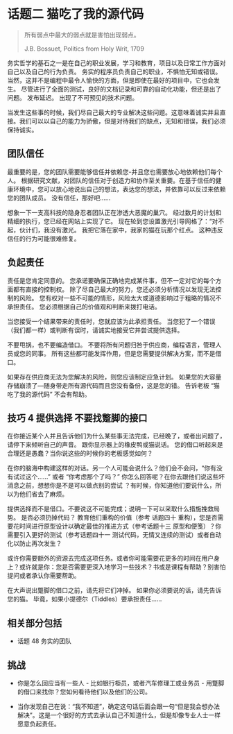 # 话题二 猫吃了我的源代码

> 所有弱点中最大的弱点就是害怕出现弱点。
>
> J.B. Bossuet, Politics from Holy Writ, 1709

务实哲学的基石之一是在自己的职业发展，学习和教育，项目以及日常工作方面对自己以及自己的行为负责。 务实的程序员负责自己的职业，不惧怕无知或错误。 当然，这并不是编程中最令人愉快的方面，但是即使在最好的项目中，它也会发生。 尽管进行了全面的测试，良好的文档记录和可靠的自动化功能，但还是出了问题。 发布延迟。 出现了不可预见的技术问题。

当发生这些事的时候，我们尽自己最大的专业解决这些问题。这意味着诚实并且直接。我们可以以自己的能力为骄傲，但是对待我们的缺点，无知和错误，我们必须保持诚实。

## 团队信任

最重要的是，您的团队需要能够信任并依赖您-并且您也需要放心地依赖他们每个人。 根据研究文献，对团队的信任对于创造力和协作至关重要。在基于信任的健康环境中，您可以放心地说出自己的想法，表达您的想法，并依靠可以反过来依赖您的团队成员。 没有信任，那好吧……

想象一下一支高科技的隐身忍者团队正在渗透大恶魔的巢穴。 经过数月的计划和精细的执行，您已经在网站上实现了它。 现在轮到您设置激光引导网格了：“对不起，伙计们，我没有激光。 我把它落在家中，我家的猫在玩那个红点。
这种违反信任的行为可能很难修复。

## 负起责任

责任是您肯定同意的。 您承诺要确保正确地完成某件事，但不一定对它的每个方面都有直接的控制权。 除了尽自己最大的努力，您还必须分析情况以发现无法控制的风险。 您有权对一些不可能的情形，风险太大或道德影响过于粗略的情况不承担责任。 您必须根据自己的价值观和判断来拨打电话。

当您接受一个结果带来的责任时，您就应该为此承担责任。 当您犯了一个错误（我们都一样）或判断有误时，请诚实地接受它并尝试提供选择。

不要甩锅，也不要编造借口。 不要将所有问题归咎于供应商，编程语言，管理人员或您的同事。 所有这些都可能发挥作用，但是您需要提供解决方案，而不是借口。

如果存在供应商无法为您解决的风险，则您应该制定应急计划。 如果您的大容量存储崩溃了—随身带走所有源代码而且您没有备份，这是您的错。 告诉老板 “猫吃了我的源代码” 不会有帮助。

## 技巧 4 提供选择 不要找蹩脚的接口

在你接近某个人并且告诉他们为什么某些事无法完成，已经晚了，或者出问题了，请停下来倾听自己的声音。 跟你显示器上的橡皮鸭或猫说话。 您的借口听起来是合理还是愚蠢？当你说这些的时候你的老板感觉如何？

在你的脑海中构建这样的对话。另一个人可能会说什么？他们会不会问，“你有没有试过这个......” 或者 “你考虑那个了吗？” 你怎么回答呢？在你去跟他们说这些坏消息之前，想想你是不是可以做点别的尝试 ？有时候，你知道他们要说什么，所以为他们省去了麻烦。

提供选择而不是借口。不要说这不可能完成；说明一下可以采取什么措施挽救局势。 是否必须扔掉代码？ 教育他们重构的价值（参考 话题四十 重构），您是否需要花时间进行原型设计以确定最佳的推进方式（参考话题十三 原型和便笺）？你需要引入更好的测试（参考话题四十一 测试代码，无情又连续的测试）或者自动化以防止再次发生？

或许你需要额外的资源去完成这项任务。或者你可能需要花更多的时间在用户身上？或许就是你：您是否需要更深入地学习一些技术？书或是课程有帮助？别害怕提问或者承认你需要帮助。

在大声说出蹩脚的借口之前，请先将它们冲掉。 如果你必须要说的话，请先告诉您的猫。 毕竟，如果小提德尔（Tiddles）要承担责任......

## 相关部分包括

- 话题 48 务实的团队

## 挑战

- 你是怎么回应当有一些人 - 比如银行柜员，或者汽车修理工或业务员 - 用蹩脚的借口来找你？您如何看待他们以及他们的公司。

- 当你发现自己在说：“我不知道”，确定这句话后面会跟一句“但是我会想办法解决”。这是一个很好的方式去承认自己不知道什么，但是却像专业人士一样愿意负起责任。
